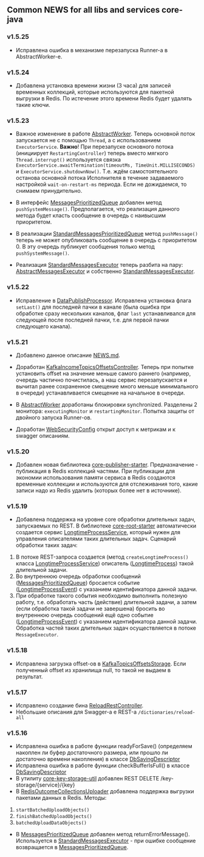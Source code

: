 ## Common NEWS for all libs and services core-java

### v1.5.25
* Исправлена ошибка в механизме перезапуска Runner-а в AbstractWorker-е.

### v1.5.24
* Добавлена установка времени жизни (3 часа) для записей временных коллекций, которые используются для 
пакетной выгрузки в Redis. По истечение этого времени Redis будет удалять такие ключи. 

### v1.5.23

* Важное изменение в работе [AbstractWorker](/../gx-core-root-starter/src/main/java/ru/gx/core/worker/AbstractWorker.java).
Теперь основной поток запускается не с помощью `Thread`, а с использованием `ExecutorService`.
**Важно**! При перезапуске основного потока (инициирует `RestartingController`) теперь вместо мягкого `Thread.interrupt()`
используется связка `ExecutorService.awaitTermination(timeoutMs, TimeUnit.MILLISECONDS)`
и `ExecutorService.shutdownNow()`. Т.е. ждём самостоятельного останова основной потока Исполнителя в течение
задаваемого настройкой `wait-on-restart-ms` периода. Если не дожидаемся, то снимаем принудительно.

* В интерфейс [MessagesPrioritizedQueue](/../gx-core-root-starter/src/main/java/ru/gx/core/messaging/MessagesPrioritizedQueue.java)
добавлен метод `pushSystemMessage()`. Предполагается, что реализация данного метода будет класть сообщение в очередь 
с наивысшим приоритетом.

* В реализации [StandardMessagesPrioritizedQueue](/../gx-core-root-starter/src/main/java/ru/gx/core/messaging/StandardMessagesPrioritizedQueue.java)
метод `pushMessage()` теперь не может опубликовать сообщение в очередь с приоритетом 0. В эту очередь публикует
сообщения только метод `pushSystemMessage()`.

* Реализация [StandardMessagesExecutor](/../gx-core-root-starter/src/main/java/ru/gx/core/messaging/StandardMessagesExecutor.java)
теперь разбита на пару: [AbstractMessagesExecutor](/../gx-core-root-starter/src/main/java/ru/gx/core/messaging/AbstractMessagesExecutor.java)
и собственно [StandardMessagesExecutor](/../gx-core-root-starter/src/main/java/ru/gx/core/messaging/StandardMessagesExecutor.java).

### v1.5.22

* Исправление в [DataPublishProcessor](/../gx-core-publisher-starter/src/main/java/ru/gx/core/publisher_starter/service/DataPublishProcessor.java).
Исправлена установка флага `setLast()` для последней пачки в канале (была ошибка при обработке сразу нескольких каналов,
флаг `last` устанавливался для следующей после последней пачки, т.е. для первой пачки следующего канала).

### v1.5.21

* Добавлено данное описание [NEWS.md](/NEWS.md).

* Доработан [KafkaIncomeTopicsOffsetsController](/../gx-core-kafka-starter/src/main/java/ru/gx/core/kafka/load/KafkaIncomeTopicsOffsetsController.java).
Теперь при попытке установить offset на значение меньше самого раннего (например, очередь частично почистилась,
а наш сервис перезапускается и вычитал ранее сохраненное смещение много меньше минимального в очереди)
устанавливается смещение на начальное в очереди. 

* В [AbstractWorker](/../gx-core-root-starter/src/main/java/ru/gx/core/worker/AbstractWorker.java)
доработаны блокировки synchronized. Разделены 2 монитора: `executingMonitor` и `restartingMonitor`.
Попытка защиты от двойного запуска Runner-ов.

* Доработан [WebSecurityConfig](/../gx-core-rest-security-api-starter/src/main/java/ru/gx/core/securityapi/config/WebSecurityConfig.java)
открыт доступ к метрикам и к swagger описаниям.

### v1.5.20

* Добавлен новая библиотека [core-publisher-starter](/../gx-core-publisher-starter).
Предназначение - публикация в Redis коллекций частями. При публикации для экономии использования памяти сервиса
в Redis создаются временные коллекции и используются для отслеживания того, какие записи надо из Redis удалить
(которых более нет в источнике).

### v1.5.19

* Добавлена поддержка на уровне core обработки длительных задач, запускаемых по REST.
В библиотеке [core-root-starter](/../gx-core-root-starter) автоматически создается сервис
[LongtimeProcessService](/../gx-core-root-starter/src/main/java/ru/gx/core/longtime/LongtimeProcessService.java),
который нужен для управления описателями таких длительных задач.
Сценарий обработки таких задач:
1) В потоке REST-запроса создается (метод `createLongtimeProcess()` класса
[LongtimeProcessService](/../gx-core-root-starter/src/main/java/ru/gx/core/longtime/LongtimeProcessService.java))
описатель ([LongtimeProcess](/../gx-core-root-starter/src/main/java/ru/gx/core/longtime/LongtimeProcess.java))
такой длительной задачи.
2) Во внутреннюю очередь обработки сообщений
([MessagesPrioritizedQueue](/../gx-core-root-starter/src/main/java/ru/gx/core/messaging/MessagesPrioritizedQueue.java))
бросается событие
([LongtimeProcessEvent](/../gx-core-root-starter/src/main/java/ru/gx/core/longtime/LongtimeProcessEvent.java))
с указанием идентификатора данной задачи.
3) При обработке такого события необходимо выполнить полезную работу, т.е. обработать часть (действие) длительной
задачи, а затем (если обработка такой задачи не завершена) бросить во внутреннюю очередь сообщений ещё одно событие
([LongtimeProcessEvent](/../gx-core-root-starter/src/main/java/ru/gx/core/longtime/LongtimeProcessEvent.java))
с указанием идентификатора данной задачи. Обработка частей таких длительных задач осуществляется в потоке `MessageExecutor`.

### v1.5.18

* Исправлена загрузка offset-ов в
[KafkaTopicsOffsetsStorage](/../gx-core-std-starter/src/main/java/ru/gx/core/std/offsets/KafkaTopicsOffsetsStorage.java).
Если полученный offset из хранилища null, то такой не выдаем в результат.

### v1.5.17

* Исправлено создание бина
[ReloadRestController](/../gx-core-redis-starter/src/main/java/ru/gx/core/redis/controller/ReloadRestController.java).
* Небольшие описания для Swagger-а e REST-а `/dictionaries/reload-all`

### v1.5.16

* Исправлена ошибка в работе функции readyForSave() (определяем накоплен ли буфер достаточного размера, или
прошло ли достаточно времени накопления) в классе 
[DbSavingDescriptor](/../gx-core-data-commons/src/main/java/ru/gx/core/data/save/DbSavingDescriptor.java)
* Исправлена ошибка в работе функции checkBufferIsFull() в классе
[DbSavingDescriptor](/../gx-core-data-commons/src/main/java/ru/gx/core/data/save/DbSavingDescriptor.java)
* В утилиту [core-key-storage-util](/../gx-core-key-storage-util) добавлен REST DELETE /key-storage/{service}/{key}
* В [RedisOutcomeCollectionsUploader](/../gx-core-redis-starter/src/main/java/ru/gx/core/redis/upload/RedisOutcomeCollectionsUploader.java)
добавлена поддержка выгрузки пакетами данных в Redis. Методы:
1) `startBatchedUploadObjects()`
2) `finishBatchedUploadObjects()`
3) `batchedUploadDataObjects()`
* В [MessagesPrioritizedQueue](/../gx-core-root-starter/src/main/java/ru/gx/core/messaging/MessagesPrioritizedQueue.java)
добавлен метод returnErrorMessage(). Используется в
[StandardMessagesExecutor](/../gx-core-root-starter/src/main/java/ru/gx/core/messaging/StandardMessagesExecutor.java) - 
при ошибке сообщение возвращается в
[MessagesPrioritizedQueue](/../gx-core-root-starter/src/main/java/ru/gx/core/messaging/MessagesPrioritizedQueue.java).
